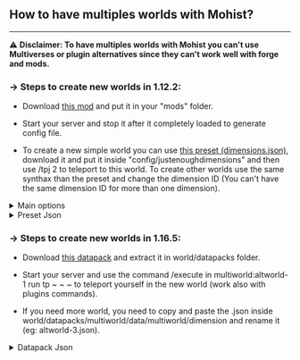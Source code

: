 ## How to have multiples worlds with Mohist?
---

⚠️ **Disclaimer: To have multiples worlds with Mohist you can't use Multiverses or plugin alternatives since they can't work well with forge and mods.**

### -> Steps to create new worlds in 1.12.2: 

* Download [this mod](https://www.curseforge.com/minecraft/mc-mods/just-enough-dimensions) and put it in your "mods" folder.

* Start your server and stop it after it completely loaded to generate config file.

* To create a new simple world you can use [this preset (dimensions.json)](https://cdn.discordapp.com/attachments/815331146303799296/825439539438157904/dimensions.json), download it and put it inside "config/justenoughdimensions" and then use /tpj 2 to teleport to this world. To create other worlds use the same synthax than the preset and change the dimension ID (You can't have the same dimension ID for more than one dimension).

<details>
  <summary>Main options</summary>
  
    - "dim" : Should be the same than the dimension ID.
  
    - "load_on_start" : set it to true if you want your dimension to be loaded at the start of your server (should be always enabled to not cause issues with plugins).
  
    - "keeploaded" :  set it to false if you want your dimension to be unloaded if there is no players inside.
  
    - "id" : This is the dimension ID  (Remember that you can't have the same dimension ID for more than one dimension).
  
    - "name" : The name of the dimension (only used by forge mods.)
  
    - "worldprovider" : Type of the dimension ("WorldProviderSurface" for an overworld type world, WorldProviderHell  for a nether type world and WorldProviderEnd for a end type world. you can also use worldproviders from mods if you know them !)
  
    - "require_exact_match" : should be always present and set to true.
    
There is other settings that you can set, you can see them in the mod's curseforge page.
</details>

<details>
  <summary>Preset Json</summary>
  
```json
{
  "config_version": {
    "id": "__default",
    "version": 0
    },
    "dimensions":
    [
        {
            "dim": 2,
            "load_on_start": true,
            "dimensiontype": {
                "id": 2,
                "name": "AltWorld",
                "keeploaded": true,
                "worldprovider": "WorldProviderSurface",
                "require_exact_match": true
            }
        }
    ]
}
```
</details>

### -> Steps to create new worlds in 1.16.5: 

* Download [this datapack](https://cdn.discordapp.com/attachments/615256015704948808/850816329636380752/multiworld.zip) and extract it in world/datapacks folder.

* Start your server and use the command /execute in multiworld:altworld-1 run tp ~ ~ ~ to teleport yourself in the new world (work also with plugins commands).

* If you need more world, you need to copy and paste the .json inside world/datapacks/multiworld/data/multiworld/dimension and rename it (eg: altworld-3.json).

<details>
  <summary>Datapack Json</summary>
  
```json
{
  "type": "minecraft:overworld",
  "generator": {
    "type": "minecraft:noise",
    "seed": 0,
    "biome_source": {
      "type": "minecraft:vanilla_layered",
      "seed": 0,
      "large_biomes": false
    },
    "settings": "minecraft:overworld"
  }
}
```
</details>
